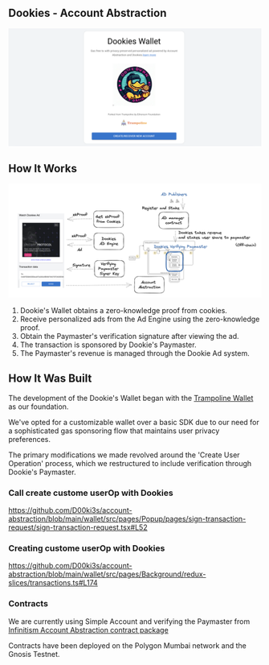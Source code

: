 ## Dookies - Account Abstraction

![key](./docs/key.png)

## How It Works

![how-it-works](./docs/how-it-works.png)

1. Dookie's Wallet obtains a zero-knowledge proof from cookies.
2. Receive personalized ads from the Ad Engine using the zero-knowledge proof.
3. Obtain the Paymaster's verification signature after viewing the ad.
4. The transaction is sponsored by Dookie's Paymaster.
5. The Paymaster's revenue is managed through the Dookie Ad system.

## How It Was Built

The development of the Dookie's Wallet began with the [Trampoline Wallet](https://github.com/eth-infinitism/trampoline) as our foundation.

We've opted for a customizable wallet over a basic SDK due to our need for a sophisticated gas sponsoring flow that maintains user privacy preferences.

The primary modifications we made revolved around the 'Create User Operation' process, which we restructured to include verification through Dookie's Paymaster.

### Call create custome userOp with Dookies

https://github.com/D00ki3s/account-abstraction/blob/main/wallet/src/pages/Popup/pages/sign-transaction-request/sign-transaction-request.tsx#L52

### Creating custome userOp with Dookies

https://github.com/D00ki3s/account-abstraction/blob/main/wallet/src/pages/Background/redux-slices/transactions.ts#L174

### Contracts

We are currently using Simple Account and verifying the Paymaster from [Infinitism Account Abstraction contract package](https://github.com/eth-infinitism/account-abstraction)

Contracts have been deployed on the Polygon Mumbai network and the Gnosis Testnet.
